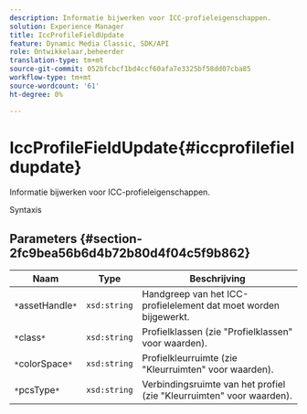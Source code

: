 ```yaml
---
description: Informatie bijwerken voor ICC-profieleigenschappen.
solution: Experience Manager
title: IccProfileFieldUpdate
feature: Dynamic Media Classic, SDK/API
role: Ontwikkelaar,beheerder
translation-type: tm+mt
source-git-commit: 052bfcbcf1bd4ccf60afa7e3325bf58dd07cba85
workflow-type: tm+mt
source-wordcount: '61'
ht-degree: 0%

---
```



# IccProfileFieldUpdate{#iccprofilefieldupdate}

Informatie bijwerken voor ICC-profieleigenschappen.

Syntaxis

## Parameters {#section-2fc9bea56b6d4b72b80d4f04c5f9b862}

| Naam | Type | Beschrijving |
|---|---|---|
| `*`assetHandle`*` | `xsd:string` | Handgreep van het ICC-profielelement dat moet worden bijgewerkt. |
| `*`class`*` | `xsd:string` | Profielklassen (zie &quot;Profielklassen&quot; voor waarden). |
| `*`colorSpace`*` | `xsd:string` | Profielkleurruimte (zie &quot;Kleurruimten&quot; voor waarden). |
| `*`pcsType`*` | `xsd:string` | Verbindingsruimte van het profiel (zie &quot;Kleurruimten&quot; voor waarden). |

